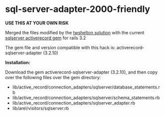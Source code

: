 sql-server-adapter-2000-friendly
================================
**USE THIS AT YOUR OWN RISK**

Merged the files modified by the [twshelton solution](https://github.com/twshelton/activerecord-sqlserver-adapter) with the current [sqlserver activerecord gem](https://github.com/rails-sqlserver/activerecord-sqlserver-adapter) for rails 3.2

The gem file and version compatible with this hack is:
activerecord-sqlserver-adapter (3.2.10)

**Installation:**

Download the gem activerecord-sqlserver-adapter (3.2.10), and then copy over the following files over the gem directory:

* lib/active_record/connection_adapters/sqlserver/database_statements.rb
* lib/active_record/connection_adapters/sqlserver/schema_statements.rb
* lib/active_record/connection_adapters/sqlserver_adapter.rb
* lib/arel/visitors/sqlserver.rb
